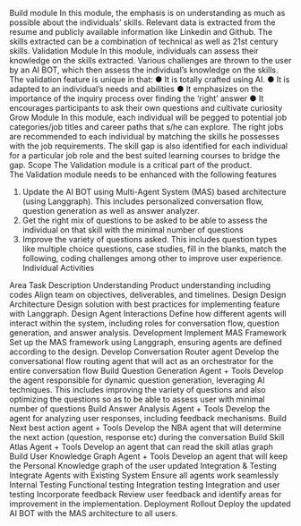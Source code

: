 Build module
In this module, the emphasis is on understanding as much as possible about the individuals’ skills. Relevant data is extracted from the resume and publicly available information like Linkedin and Github. The skills extracted can be a combination of technical as well as 21st century skills.
Validation Module
In this module, individuals can assess their knowledge on the skills extracted. Various challenges are thrown to the user by an AI BOT, which then assess the individual’s knowledge on the skills. The validation feature is unique in that:
●	It is totally crafted using AI.
●	It is adapted to an individual’s needs and abilities
●	It emphasizes on the importance of the inquiry process over finding the ‘right’ answer
●	It encourages participants to ask their own questions and cultivate curiosity
Grow Module
In this module, each individual will be pegged to potential job categories/job titles and career paths that s/he can explore. 
The right jobs are recommended to each individual by matching the skills he possesses with the job requirements. The skill gap is also identified for each individual for a particular job role and the best suited learning courses to bridge the gap.
Scope
The Validation module is a critical part of the product.  
The Validation module needs to be enhanced with the following features
1.	Update the AI BOT using Multi-Agent System (MAS) based architecture (using Langgraph). This includes personalized conversation flow, question generation as well as answer analyzer.
2.	Get the right mix of questions to be asked to be able to assess the individual on that skill with the minimal number of questions
3.	Improve the variety of questions asked. This includes question types like multiple choice questions, case studies, fill in the blanks, match the following, coding challenges among other to improve user experience.
Individual Activities

Area	Task	Description
Understanding	Product understanding including codes	Align team on objectives, deliverables, and timelines.
Design	Design Architecture	Design solution with best practices for implementing feature with Langgraph.
	Design Agent Interactions	Define how different agents will interact within the system, including roles for conversation flow, question generation, and answer analysis.
Development	Implement MAS Framework	Set up the MAS framework using Langgraph, ensuring agents are defined according to the design.
	Develop Conversation Router agent	Develop the conversational flow routing agent that will act as an orchestrator for the entire conversation flow
	Build Question Generation Agent + Tools	Develop the agent responsible for dynamic question generation, leveraging AI techniques.
This includes improving the variety of questions and also optimizing the questions so as to be able to assess user with minimal number of questions
	Build Answer Analysis Agent + Tools	Develop the agent for analyzing user responses, including feedback mechanisms.
	Build Next best action agent + Tools	Develop the NBA agent that will determine the next action (question, response etc) during the conversation
	Build Skill Atlas Agent + Tools	Develop an agent that can read the  skill atlas graph
	Build User Knowledge Graph Agent + Tools	Develop an agent that will keep the Personal Knowledge graph of the user updated
Integration & Testing	Integrate Agents with Existing System	Ensure all agents work seamlessly
	Internal Testing	Functional testing
	Integration testing	Integration and user testing
	Incorporate feedback	Review user feedback and identify areas for improvement in the implementation.
Deployment	Rollout	Deploy the updated AI BOT with the MAS architecture to all users.

